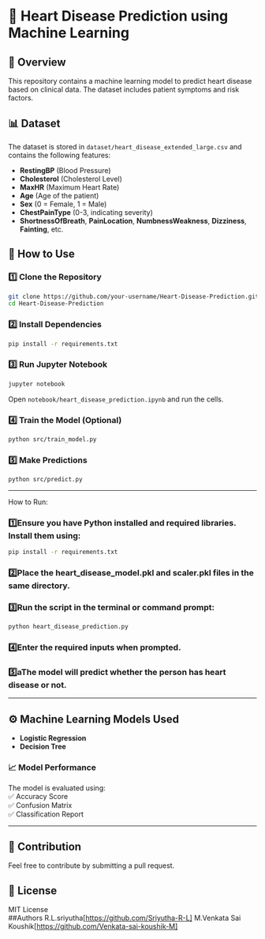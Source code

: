 # 🏥 Heart Disease Prediction using Machine Learning

## 📌 Overview  
This repository contains a machine learning model to predict heart disease based on clinical data. The dataset includes patient symptoms and risk factors.  

## 📊 Dataset  
The dataset is stored in `dataset/heart_disease_extended_large.csv` and contains the following features:  

- **RestingBP** (Blood Pressure)  
- **Cholesterol** (Cholesterol Level)  
- **MaxHR** (Maximum Heart Rate)  
- **Age** (Age of the patient)  
- **Sex** (0 = Female, 1 = Male)  
- **ChestPainType** (0-3, indicating severity)  
- **ShortnessOfBreath**, **PainLocation**, **NumbnessWeakness**, **Dizziness**, **Fainting**, etc.  

## 🚀 How to Use  

### 1️⃣ **Clone the Repository**  
```sh
git clone https://github.com/your-username/Heart-Disease-Prediction.git
cd Heart-Disease-Prediction
```

### 2️⃣ **Install Dependencies**  
```sh
pip install -r requirements.txt
```

### 3️⃣ **Run Jupyter Notebook**  
```sh
jupyter notebook
```
Open `notebook/heart_disease_prediction.ipynb` and run the cells.  

### 4️⃣ **Train the Model (Optional)**  
```sh
python src/train_model.py
```

### 5️⃣ **Make Predictions**  
```sh
python src/predict.py
```
---
How to Run:

### 1️⃣Ensure you have Python installed and required libraries. Install them using:
```sh
pip install -r requirements.txt
```
### 2️⃣Place the heart_disease_model.pkl and scaler.pkl files in the same directory.

### 3️⃣Run the script in the terminal or command prompt:
```sh
python heart_disease_prediction.py
```
### 4️⃣Enter the required inputs when prompted.

### 5️⃣aThe model will predict whether the person has heart disease or not.

---

## ⚙️ Machine Learning Models Used  
- **Logistic Regression**  
- **Decision Tree**  

### 📈 Model Performance  
The model is evaluated using:  
✅ Accuracy Score  
✅ Confusion Matrix  
✅ Classification Report  

---

## 📌 Contribution  
Feel free to contribute by submitting a pull request.  

## 📜 License  
MIT License  
##Authors
R.L.sriyutha[https://github.com/Sriyutha-R-L]
M.Venkata Sai Koushik[https://github.com/Venkata-sai-koushik-M]
